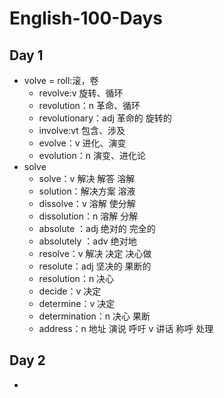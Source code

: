 # English-100-Days

## Day 1

- volve = roll:滚，卷
  - revolve:v 旋转、循环
  - revolution：n 革命、循环
  - revolutionary：adj 革命的 旋转的
  - involve:vt 包含、涉及
  - evolve：v 进化、演变
  - evolution：n 演变、进化论
- solve
  - solve：v 解决 解答 溶解
  - solution：解决方案 溶液
  - dissolve：v 溶解 使分解
  - dissolution：n 溶解 分解
  - absolute ：adj 绝对的 完全的
  - absolutely ：adv 绝对地
  - resolve：v 解决 决定 决心做
  - resolute：adj 坚决的 果断的
  - resolution：n 决心
  - decide：v 决定
  - determine：v 决定
  - determination：n 决心 果断
  - address：n 地址 演说 呼吁 v 讲话 称呼 处理

## Day 2

- 
